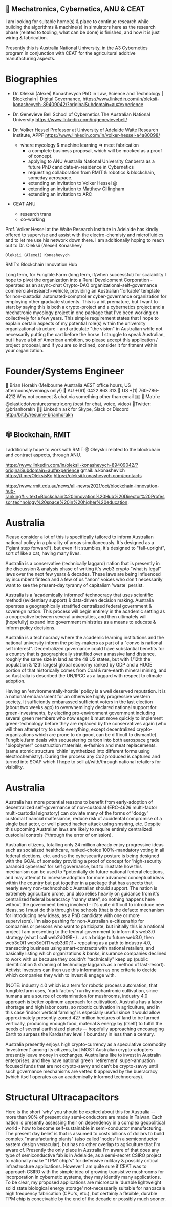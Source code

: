 


#

## 🤖 Mechatronics, Cybernetics, ANU & CEAT

I am looking for suitable home(s) & place to continue research while building the algorithms & machine(s) in simulators here as the research phase (related to tooling, what can be done) is finished, and how it is just wiring & fabrication.

Presently this is Australia National University, in the A3 Cybernetics program in conjunction with CEAT for the agricultural additive manufacturing aspects.  



# Biographies
* Dr. Oleksii (Alexei) Konashevych
    PhD in Law, Science and Technology | Blockchain | Digital Governance, 
    https://www.linkedin.com/in/oleksii-konashevych-89409042/?originalSubdomain=au#experience
* Dr. Genevieve Bell 
    School of Cybernetics
    The Australian National University
    https://www.linkedin.com/in/genevievebell/
* Dr. Volker Hessel
    Professor at University of Adelaide
    Waite Research Institute, APPF
    https://www.linkedin.com/in/volker-hessel-a4a80098/    

    * where mycology & machine learning => meet fabrication
        * a complete business proposal, which will be mocked as a proof of concept. 
        * applying to ANU Australia National University Canberra as a future PhD candidate-in-residence in Cybernetics
        * requesting collaboration from RMIT & robotics & blockchain, someday aerospace.
        * extending an invitation to Volker Hessel @ 
        * extending an invitation to Matthew Gillingham
        * extending an invitation to ARC 

        


* CEAT ANU
    * research trans
    * co-working


Prof.  Volker Hessel at the Waite Research Institute in Adelaide has kindly offered to supervise and assist with the electro-chemisty and microfluidics and to let me use his network down there.  I am additionally hoping to reach out to Dr. Oleksii (Alexei) Konashevy 

    Oleksii (Alexei) Konashevych
RMIT’s Blockchain Innovation Hub

Long term, for Fungible.Farm (long term, if/when successful) for scalability I hope to pivot the organization into a Rural Development Corporation - operated as an async-chat Crypto-DAO organizational-self-governance commercial-research-vehicle, providing an Australian 'forkable' template for non-custodial automated-comptroller cyber-governance organization for employing other graduate students.  This is a bit premature, but I want to start by saying this is both a crypto-project and a cybernetics project and a mechatronic mycology project in one package that I've been working on collectively for a few years.   This simple requirement states that I hope to explain certain aspects of my potential role(s) within the university organizational structure - and articulate "the vision" in Australian while not necessarily putting the cart before the horse.  I struggle to speak Australian, but I have a bit of American ambition, so please accept this application / project proposal, and if you are so inclined, consider it for fitment within your organization. 


# Founder/Systems Engineer
🚀 Brian Horakh
 (Melbourne Australia AEST office hours, US afternoons/evenings only!)
🦘 AU +(61) 0422 863 313 
🦅 US +(1) 760-786-4212
Why not connect & chat via something other than email ✉️
📲 Matrix: @elasticdotventures:matrix.org     (best for chat, voice, video)
🤳Twitter: @brianhorakh 
🧑‍💻 LinkedIn ask for Skype, Slack or Discord
http://bit.ly/resume-brianhorakh



#
## 🕸️ Blockchain, RMIT

I additionally hope to work with RMIT @ Oleyskii related to the blockchain and contract aspects, through ANU.


https://www.linkedin.com/in/oleksii-konashevych-89409042/?originalSubdomain=au#experience
gmail: a.konashevich
https://t.me/OleksisKo
https://oleksii.konashevych.com/contacts

https://www.rmit.edu.au/news/all-news/2021/oct/blockchain-innovation-hub-ranking#:~:text=Blockchain%20Innovation%20Hub%20Director%20Professor,technology%20space%20in%20higher%20education.


# Australia


Please consider a lot of this is specifically tailored to inform Australian national policy in a plurality of areas simultaneously.   It's designed as a ("giant step forward"), but even if it stumbles, it's designed to "fall-upright", sort of like a cat, having many lives. 

Australia is a conservative (technically laggard) nation that is presently in the discussion & analysis phase of writing it's web3 crypto "what is legal" laws over the next few years & decades.  These laws are being influenced by incumbent fintech and a few of us "anon" voices who don't necessarily want to see the present-day tyranny of capitalism 'waste' persist. 


Australia is a 'academically informed' technocracy that uses scientific method (evidentiary support) & data-driven decision making.   Australia operates a geographically stratified centralized federal government & sovereign nation.  This process will begin entirely in the academic setting as a cooperative between several universities, and then ultimately will (hopefully) expand into government ministries as a means to educate & inform policy decisions. 

Australia is a technocracy where the academic learning institutions and the national university inform the policy-makers as part of a "convo is national self interest".   Decentralized governance could have substantial benefits for a country that is geographically stratified over a massive land distance,  roughly the same size in land as the 48 US states, but with 1/12th the population & 12th largest global economy ranked by GDP and a HUGE portion of that historically comes from Coal & rare-earth mineral mining, and so Australia is described the UN/IPCC as a laggard with respect to climate adoption.  

Having an 'environmentally-hostile' policy is a well deserved reputation.  It is a national embarasment for an otherwise highly progressive western society.  It sufficiently embarassed sufficient voters in the last election (about two weeks ago) to overwhemlingly declared national support for green-investments, by electing pro-environment government including several green members who now eager & must move quickly to implement green-technology before they are replaced by the conservatives again (who will then attempt try to undo everything, except decentralized crypto-organizations which are prone to do good, can be difficult to dismantle).  Fungible.farm deals with sequestering carbon into both aerospace grade "biopolymer" construction materials, e-fashion and meat replacements.  (same atomic structure 'chitin' synthetized into different forms using electrochemistry). During the process any Co2 produced is captured and turned into SOAP which I hope to sell at/with/through national retailers for visibility. 


# Australia

Australia has more potential reasons to benefit from early-adoption of decentralized self-governance of non-custodial (ERC-4626 multi-factor multi-custodial signatory) can obviate many of the forms of 'dodgy' custodial financial malfesiance, reduce risk of accidental compromise of a single bad actor, or well placed hacker attack using smshing, etc.   Despite this upcoming Australian laws are likely to require entirely centralized custodial controls (*through the error of omission). 

Australian citizens, totalling only 24 million already enjoy progressive ideas such as socialized healthcare, ranked-choice 100%-mandatory voting in all federal elections, etc. and so the cybesecurity posture is being designed with the GOAL of someday providing a proof of concept for 'high-security paranoid cybersec' for self governance, but to illustrate how this mechanism can be used to *potentially do future national federal elections, and may attempt to increase adoption for more advanced conceptual ideas within the country but put together in a package that has aspects that nearly every non-technophobic Australian should support.  The nation is extremely agriculture prone, and also relies heavily on guidance from it's centralized federal bueracracy "nanny state", so nothing happens here without the government being involved - it's quite difficult to introduce new ideas, so I must do this through the schools (that is the defacto mechanism for introducing new ideas, as a PhD candidate with one or more supervisors).  I'm also pushing for non-Australian e-citizenship for companies or persons who want to participate, but initially this is a national project I am presenting to the federal government to inform it's web3.0 strategy (what I call web2d0t99~) .. as a bridge to future web3.0, then web3d0t1 web3d0t11 web3d0t11~ repeating as a path to industry 4.0,  transacting business using smart-contracts with national retailers, and basically listing which organizations & banks, insurance companies declined to work with us because they couldn't "technically" keep up (public identification & shaming of technology laggards as a method of last-resort).   Activist investors can then use this information as one criteria to decide which companies they wish to invest & engage with. 

(NOTE: industry 4.0 which is a term for robotic process automation, that fungible.farm uses, 'dark factory' run by mechantronic cultivation, since humans are a source of contamination for mushrooms, industry 4.0 approach is better optimum approach for cultivation).  Australia has a labor shortage and high labor costs, so robotic cultivation in agriculture, and in this case 'indoor vertical farming' is especially useful since it would allow approximately presently-zoned 427 million hectares of land to be farmed vertically, producing enough food, material & energy by (itself) to fulfill the needs of several earth sized planets -- hopefully approaching encouraging Earth to surpass the Kardashev level 1 boundary in less than a century.  

Australia presently enjoys high crypto-currency as a speculative commodity 'investment' among its citizens, but MOST Australian crypto-adopters presently leave money in exchanges.  Australians like to invest in Australin enterprises, and they have national green 'retirement' super-annuation focused funds that are not crypto-savvy and can't be crypto-savvy until such governance mechanisms are vetted & approved by the bueracracy (which itself operates as an academically informed technocracy).

# Structural Ultracapacitors

Here is the short 'why' you should be excited about this for Australia --  more than 90% of present day semi-conductors are made in Taiwan.  Each nation is presently assessing their on dependency in a complex geopolitical world - how to become self-sustainable in semi-conductor manufacturing.   The present day belief is that is assumed to costs billions of dollars to build complex "manufacturing plants" (also called 'nodes' in a semiconductor system design venacular), but has no other overlap to agriculture that I'm aware of.   Presently the only place in Australia I'm aware of that does any type of semiconductive fab is in Adelaide, as a semi-secret CSIRO project to nationally make "TPM' chip's" for defensive military & possibly critical infrastructure applications.   However I am quite sure if CEAT was to approach CSIRO with the simple idea of growing transistive mushrooms for incorporation in cybernetic systems, they may identify many applications. 
To be clear, my proposed applications are microscale 'durable lightweight solid state biological energy storage' not-necessarily suitable for nanoscale high frequency fabrication (CPU's, etc.), but certainly a flexible, durable TPM chip is conceivable by the end of the decade or possibly much sooner. 


